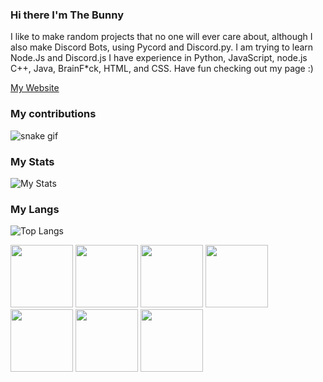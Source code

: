 ### Hi there I'm The Bunny
I like to make random projects that no one will ever care about, although I also make Discord Bots, using Pycord and Discord.py.
I am trying to learn Node.Js and Discord.js
I have experience in Python, JavaScript, node.js C++, Java, BrainF*ck, HTML, and CSS.
Have fun checking out my page :)

[My Website](https://theenderman409.github.io)



### My contributions
![snake gif](https://github.com/The-Bunny-Official/Theenderman409/blob/output/github-contribution-grid-snake.svg)

### My Stats
![My Stats](https://github-readme-stats.vercel.app/api?username=The-Bunny-Official&theme=dark&show_icons=true)
### My Langs
![Top Langs](https://github-readme-stats.vercel.app/api/top-langs/?username=The-Bunny-Official&theme=dark&hide=cmake,makefile)

<p align="left">
  <img src="https://github.com/rahul-jha98/README_icons/blob/main/language_and_tools/square/javascript/javascript.svg" width="100" />
  <img src="https://github.com/rahul-jha98/README_icons/blob/main/language_and_tools/square/html/html.svg" width="100" />
  <img src="https://github.com/rahul-jha98/README_icons/blob/main/language_and_tools/square/css/css.svg" width="100" />
  <img src="https://github.com/rahul-jha98/README_icons/blob/main/language_and_tools/square/python/python.svg" width="100" />
  <img src="https://github.com/rahul-jha98/README_icons/blob/main/language_and_tools/square/java/java.svg" width="100" />
  <img src="https://github.com/rahul-jha98/README_icons/blob/main/language_and_tools/square/c%2B%2B/c%2B%2B.svg" width="100" />
  <img src="https://github.com/rahul-jha98/README_icons/blob/main/language_and_tools/square/node/node.svg" width="100" />
</p>
